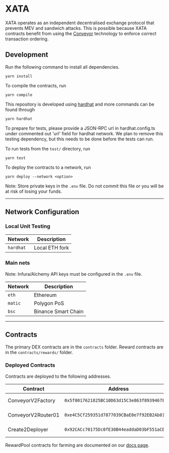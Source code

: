 # XATA
XATA operates as an independent decentralised exchange protocol that prevents MEV and sandwich attacks. This is possible because XATA contracts benefit from using the [Conveyor](https://www.ata.network/conveyor) technology to enforce correct transaction ordering. 

## Development

Run the following command to install all dependencies.

```shell
yarn install
```

To compile the contracts, run

```shell
yarn compile
```

This repository is developed using [hardhat](https://hardhat.org/) and more commands can be found through

```shell
yarn hardhat
```
To prepare for tests, please provide a JSON-RPC url in hardhat.config.ts under commented out 'url' field for hardhat network. We plan to remove this testing dependency, but this needs to be done before the tests can run.

To run tests from the `test/` directory, run

```shell
yarn test
```

To deploy the contracts to a network, run

```shell
yarn deploy --network <option>
```

Note: Store private keys in the `.env` file. Do not commit this file or you will be at risk of losing your funds.

---

## Network Configuration

### Local Unit Testing

|Network|Description|
|---|---|
|`hardhat`|Local ETH fork|

### Main nets

Note: Infura/Alchemy API keys must be configured in the `.env` file.

|Network|Description|
|---|---|
|`eth`|Ethereum|
|`matic`|Polygon PoS|
|`bsc`|Binance Smart Chain|

---

## Contracts

The primary DEX contracts are in the `contracts` folder.
Reward contracts are in the `contracts/rewards/` folder.

### Deployed Contracts
Contracts are deployed to the following addresses.

|Contract|Address|Network|
|---|---|---|
|ConveyorV2Factory|`0x5f8017621825BC10D63d15C3e863f893946781F7`|BSC, Polygon|
|ConveyorV2Router01|`0xe4C5Cf259351d7877039CBaE0e7f92EB2Ab017EB`|BSC, Polygon|
|Create2Deployer|`0x92CACc70175Dc0fE30B44eaddaD03bF551aCB430`|BSC, Polygon|

RewardPool contracts for farming are documented on our [docs page](https://docs.xata.fi/xata/smart-contracts).
